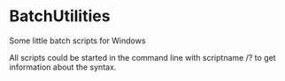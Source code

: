 # BatchUtilities
Some little batch scripts for Windows

All scripts could be started in the command line with scriptname /? to get information about the syntax.
